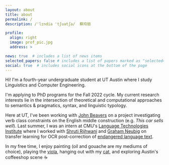 ```yaml
---
layout: about
title: about
permalink: /
description: /'lɪndia 'tʃuatʃa/  蔡玲丽

profile:
  align: right
  image: prof_pic.jpg
  address: >

news: true  # includes a list of news items
selected_papers: false # includes a list of papers marked as "selected={true}"
social: true  # includes social icons at the bottom of the page
---
```

Hi! I'm a fourth-year undergraduate student at UT Austin where I study Linguistics and Computer Engineering.

I'm applying to PhD programs for the Fall 2022 cycle. My current research interests lie in the intersection of theoretical and computational approaches to semantics & pragmatics, syntax, and linguistic typology. 

Here at UT, I've been working with [John Beavers](https://sites.google.com/a/utexas.edu/jbeavers/) on a project investigating verb class constraints on the English middle construction (e.g. _This car sells well_). Last summer, I was an intern at CMU's [Language Technologies Institute](https://www.lti.cs.cmu.edu/) where I worked with [Shruti Rijhwani](https://shrutirij.github.io/) and [Graham Neubig](http://www.phontron.com/) on transfer learning for OCR post-correction of [endangered language text](http://www.winlp.org/wp-content/uploads/2021/11/winlp2021_42_Paper.pdf).

In my free time, I enjoy painting (oil and gouache are my mediums of choice), playing the [viola](https://www.youtube.com/watch?v=GxFy7Jtsnhc), hanging out with my [cat](https://imgur.com/v012ZEa), and exploring Austin's coffeeshop scene :coffee:

